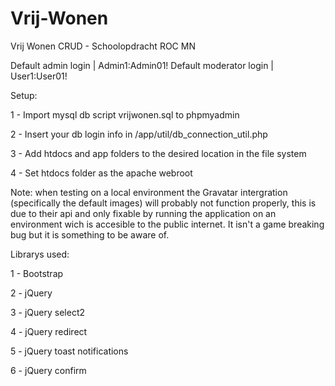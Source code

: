 # Vrij-Wonen
Vrij Wonen CRUD - Schoolopdracht ROC MN


Default admin login | Admin1:Admin01!
Default moderator login | User1:User01!


Setup:

1 - Import mysql db script vrijwonen.sql to phpmyadmin

2 - Insert your db login info in /app/util/db_connection_util.php

3 - Add htdocs and app folders to the desired location in the file system

4 - Set htdocs folder as the apache webroot


Note: when testing on a local environment the Gravatar intergration (specifically the default images) will probably not function properly, this is due to their api and only fixable by running the application on an environment wich is accesible to the public internet. It isn't a game breaking bug but it is something to be aware of.


Librarys used:

1 - Bootstrap

2 - jQuery

3 - jQuery select2

4 - jQuery redirect

5 - jQuery toast notifications

6 - jQuery confirm
